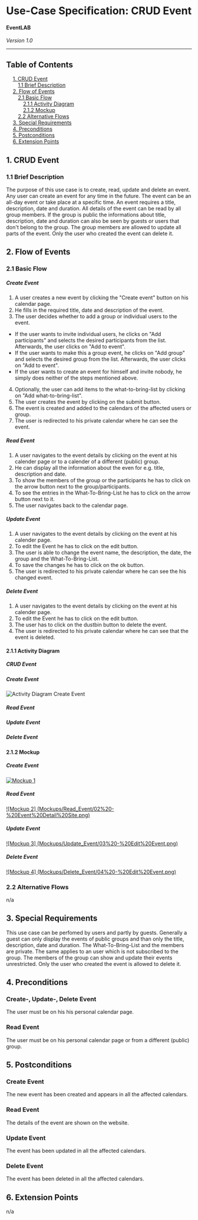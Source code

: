 # Use-Case Specification: CRUD Event
#### EventLAB

*Version 1.0*

---
## Table of Contents

&emsp; [1. CRUD Event](#1-crud-event)<br/>
&emsp;&emsp; [1.1 Brief Description](#11-brief-description)<br/>
&emsp; [2. Flow of Events](#2-flow-of-events)<br/>
&emsp;&emsp; [2.1 Basic Flow](#21-basic-flow)<br/>
&emsp;&emsp;&emsp; [2.1.1 Activity Diagram](#211-activity-diagram)<br/>
&emsp;&emsp;&emsp; [2.1.2 Mockup](#212-mockup)<br/>
&emsp;&emsp; [2.2 Alternative Flows](#22-alternative-flows)<br/>
&emsp; [3. Special Requirements](#3-special-requirements)<br/>
&emsp; [4. Preconditions](#4-preconditions)<br/>
&emsp; [5. Postconditions](#5-postconditions)<br/>
&emsp; [6. Extension Points](#6-extension-points)<br/>

## 1. CRUD Event

### 1.1 Brief Description

The purpose of this use case is to create, read, update and delete an event. 
Any user can create an event for any time in the future. The event can be an all-day event or take place at a specific time. An event requires a title, description, date and duration.
All details of the event can be read by all group members. If the group is public the informations about title, description, date and duration can also be seen by guests or users that don't belong to the group.
The group members are allowed to update all parts of the event.
Only the user who created the event can delete it.

## 2. Flow of Events

### 2.1 Basic Flow

##### Create Event
1. A user creates a new event by clicking the "Create event" button on his calendar page.
2. He fills in the required title, date and description of the event.
3. The user decides whether to add a group or individual users to the event.
  - If the user wants to invite individual users, he clicks on "Add participants" and selects the desired participants from the list. Afterwards, the user clicks on "Add to event".
  - If the user wants to make this a group event, he clicks on "Add group" and selects the desired group from the list. Afterwards, the user clicks on "Add to event".
  - If the user wants to create an event for himself and invite nobody, he simply does neither of the steps mentioned above.
4. Optionally, the user can add items to the what-to-bring-list by clicking on "Add what-to-bring-list".
5. The user creates the event by clicking on the submit button.
6. The event is created and added to the calendars of the affected users or group.
7. The user is redirected to his private calendar where he can see the event.

##### Read Event
1. A user navigates to the event details by clicking on the event at his calender page or to a calender of a different (public) group.
2. He can display all the information about the even for e.g. title, description and date.
3. To show the members of the group or the participants he has to click on the arrow button next to the group/participants.
4. To see the entries in the What-To-Bring-List he has to click on the arrow button next to it.
5. The user navigates back to the calendar page.

##### Update Event
1. A user navigates to the event details by clicking on the event at his calender page.
2. To edit the Event he has to click on the edit button.
3. The user is able to change the event name, the description, the date, the group and the What-To-Bring-List.
4. To save the changes he has to click on the ok button.
5. The user is redirected to his private calendar where he can see the his changed event.

##### Delete Event
1. A user navigates to the event details by clicking on the event at his calender page.
2. To edit the Event he has to click on the edit button.
3. The user has to click on the dustbin button to delete the event.
4. The user is redirected to his private calendar where he can see that the event is deleted.

#### 2.1.1 Activity Diagram

##### CRUD Event
##### Create Event
![Activity Diagram Create Event](Activity-Diagram-Create-Event.png)

##### Read Event
##### Update Event
##### Delete Event


#### 2.1.2 Mockup

##### Create Event
[![Mockup 1](Mockups/Create_Event/02%20-%20Create%20New%20Event%20Screen.png)](https://github.com/tarjmp/eventlab-doc/tree/master/Software%20Requirements%20Specification/Use%20Cases/CRUD%20Event/Mockups/Create_Event)

##### Read Event 
[![Mockup 2] (Mockups/Read_Event/02%20-%20Event%20Detail%20Site.png)](https://github.com/tarjmp/eventlab-doc/tree/master/Software%20Requirements%20Specification/Use%20Cases/CRUD%20Event/Mockups/Read_Event)

##### Update Event
[![Mockup 3] (Mockups/Update_Event/03%20-%20Edit%20Event.png)](https://github.com/tarjmp/eventlab-doc/tree/master/Software%20Requirements%20Specification/Use%20Cases/CRUD%20Event/Mockups/Update_Event)

##### Delete Event
[![Mockup 4] (Mockups/Delete_Event/04%20-%20Edit%20Event.png)](https://github.com/tarjmp/eventlab-doc/tree/master/Software%20Requirements%20Specification/Use%20Cases/CRUD%20Event/Mockups/Delete_Event)


### 2.2 Alternative Flows

n/a

## 3. Special Requirements

This use case can be perfomed by users and partly by guests. Generally a guest can only display the events of public groups and than only the title, description, date and duration. The What-To-Bring-List and the members are private. The same applies to an user which is not subscribed to the group. The members of the group can show and update their events unrestricted.
Only the user who created the event is allowed to delete it.

## 4. Preconditions

### Create-, Update-, Delete Event
The user must be on his his personal calendar page.

### Read Event
The user must be on his personal calendar page or from a different (public) group.

## 5. Postconditions

### Create Event
The new event has been created and appears in all the affected calendars.

### Read Event 
The details of the event are shown on the website.

### Update Event
The event has been updated in all the affected calendars.

### Delete Event
The event has been deleted in all the affected calendars.

## 6. Extension Points

n/a
